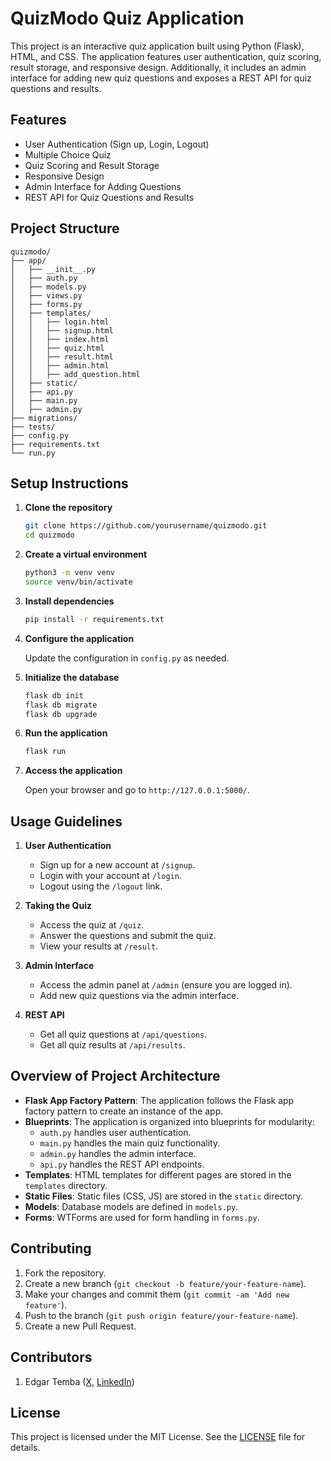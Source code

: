 ﻿

# QuizModo Quiz Application

This project is an interactive quiz application built using Python (Flask), HTML, and CSS. The application features user authentication, quiz scoring, result storage, and responsive design. Additionally, it includes an admin interface for adding new quiz questions and exposes a REST API for quiz questions and results.

## Features

- User Authentication (Sign up, Login, Logout)
- Multiple Choice Quiz
- Quiz Scoring and Result Storage
- Responsive Design
- Admin Interface for Adding Questions
- REST API for Quiz Questions and Results

## Project Structure

```
quizmodo/
├── app/
│   ├── __init__.py
│   ├── auth.py
│   ├── models.py
│   ├── views.py
│   ├── forms.py
│   ├── templates/
│   │   ├── login.html
│   │   ├── signup.html
│   │   ├── index.html
│   │   ├── quiz.html
│   │   ├── result.html
│   │   ├── admin.html
│   │   ├── add_question.html
│   ├── static/
│   ├── api.py
│   ├── main.py
│   ├── admin.py
├── migrations/
├── tests/
├── config.py
├── requirements.txt
└── run.py
```

## Setup Instructions

1. **Clone the repository**

   ```bash
   git clone https://github.com/yourusername/quizmodo.git
   cd quizmodo
   ```

2. **Create a virtual environment**

   ```bash
   python3 -m venv venv
   source venv/bin/activate
   ```

3. **Install dependencies**

   ```bash
   pip install -r requirements.txt
   ```

4. **Configure the application**

   Update the configuration in `config.py` as needed.

5. **Initialize the database**

   ```bash
   flask db init
   flask db migrate
   flask db upgrade
   ```

6. **Run the application**

   ```bash
   flask run
   ```

7. **Access the application**

   Open your browser and go to `http://127.0.0.1:5000/`.

## Usage Guidelines

1. **User Authentication**

   - Sign up for a new account at `/signup`.
   - Login with your account at `/login`.
   - Logout using the `/logout` link.

2. **Taking the Quiz**

   - Access the quiz at `/quiz`.
   - Answer the questions and submit the quiz.
   - View your results at `/result`.

3. **Admin Interface**

   - Access the admin panel at `/admin` (ensure you are logged in).
   - Add new quiz questions via the admin interface.

4. **REST API**

   - Get all quiz questions at `/api/questions`.
   - Get all quiz results at `/api/results`.

## Overview of Project Architecture

- **Flask App Factory Pattern**: The application follows the Flask app factory pattern to create an instance of the app.
- **Blueprints**: The application is organized into blueprints for modularity:
  - `auth.py` handles user authentication.
  - `main.py` handles the main quiz functionality.
  - `admin.py` handles the admin interface.
  - `api.py` handles the REST API endpoints.
- **Templates**: HTML templates for different pages are stored in the `templates` directory.
- **Static Files**: Static files (CSS, JS) are stored in the `static` directory.
- **Models**: Database models are defined in `models.py`.
- **Forms**: WTForms are used for form handling in `forms.py`.

## Contributing

1. Fork the repository.
2. Create a new branch (`git checkout -b feature/your-feature-name`).
3. Make your changes and commit them (`git commit -am 'Add new feature'`).
4. Push to the branch (`git push origin feature/your-feature-name`).
5. Create a new Pull Request.

## Contributors
1. Edgar Temba	([X](https://x.com/bwanatemba), [LinkedIn](https://www.linkedin.com/in/bwanatemba/))

## License

This project is licensed under the MIT License. See the [LICENSE](LICENSE) file for details.
